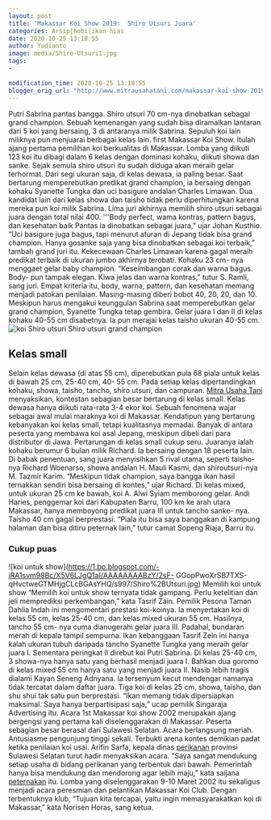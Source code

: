 ```yaml
---
layout: post
title: 'Makassar Koi Show 2019:  Shiro Utsuri Juara'
categories: Arsip|hobi|ikan hias
date: 2020-10-25 13:18:55
author: Yudianto
image: media/Shiro-Utsuri1.jpg
tags:
- 

modification_time: 2020-10-25 13:18:55
blogger_orig_url: "http://www.mitrausahatani.com/makassar-koi-show-2019-shiro.html"
---
```


Putri Sabrina pantas bangga. Shiro utsuri 70 cm-nya dinobatkan sebagai grand
champion. Sebuah kemenangan yang sudah bisa diramalkan lantaran dari 5 koi
yang bersaing, 3 di antaranya milik Sabrina. Sepuluh koi lain miliknya pun
menjuarai berbagai kelas lain. first Makassar Koi Show. Itulah ajang pertama
pemilihan koi berkualitas di Makassar. Lomba yang diikuti 123 koi itu dibagi
dalam 6 kelas dengan dominasi kohaku, diikuti showa dan sanke. Sejak semula
shiro utsuri itu sudah diduga akan meraih gelar terhormat. Dari segi ukuran
saja, di kelas dewasa, ia paling besar. Saat bertarung memperebutkan predikat
grand champion, ia bersaing dengan kohaku Syanette Tungka dan uci basigure
andalan Charles Limawan. Dua kandidat lain dari kelas showa dan taisho tidak
perlu diperhitungkan karena mereka pun koi milik Sabrina. Lima juri akhirnya
memilih shiro utsuri sebagai juara dengan total nilai 400. '''Body perfect,
wama kontras, pattern bagus, dan kesehatan baik Pantas ia dinobatkan sebagai
juara,” ujar Johan Kusthio. “Uci basigure juga bagus, tapi menurut aturan di
Jepang tidak bisa grand champion. Hanya gosanke saja yang bisa dinobatkan
sebagai koi terbaik,” tambah grand juri itu. Kekecewaan Charles Limawan karena
gagal meraih predikat terbaik di ukuran jumbo akhirnya terobati. Kohaku 23 cm-
nya menggaet gelar baby champion. “Keseimbangan corak dan warna bagus. Body-
pun tampak elegan. Kiwa jelas dan warna kontras,” tutur S. Ramli, sang juri.
Empat kriteria itu, body, warna, pattern, dan kesehatan memang menjadi patokan
penilaian. Masing-masing diberi bobot 40, 20, 20, dan 10. Meskipun harus
mengakui keunggulan Sabrina saat memperebutkan gelar grand champion, Syanette
Tungka tetap gembira. Gelar juara I dan II di kelas kohaku 40-55 cm
disabetnya. Ia pun merajai kelas taisho ukuran 40-55 cm.  ![koi Shiro
utsuri](https://1.bp.blogspot.com/-BsguRH3o58c/X5V6KvefiZI/AAAAAAAABzQ/WxsdvKqw4z8HJkJ2ns3vjlWZop7ZFpupwCLcBGAsYHQ/s1175/Shiro%2BUtsuri2.jpg)
Shiro utsuri grand champion

## Kelas small

Selain kelas dewasa (di atas 55 cm), diperebutkan pula 68 piala untuk kelas di
bawah 25 cm, 25-40 cm, 40- 55 cm. Pada setiap kelas dipertandingkan kohaku,
showa, taisho, tancho, shiro utsuri, dan campuran. [Mitra Usaha
Tani](https://www.mitrausahatani.com) menyaksikan, kontestan sebagian besar bertarung
di kelas small. Kelas dewasa hanya diikuti rata-rata 3-4 ekor koi. Sebuah
fenomena wajar sebagai awal mulai maraknya koi di Makassar. Kendatipun yang
bertarung kebanyakan koi kelas small, tetapi kualitasnya memadai. Banyak di
antara peserta yang membawa koi asal Jepang, meskipun dibeli dari para
distributor di Jawa. Pertarungan di kelas small cukup seru. Juaranya ialah
kohaku berumur 6 bulan milik Richard. Ia bersaing dengan 18 peserta lain. Di
babak penentuan, sang juara menyisihkan 5 rival utama, seperti taisho-nya
Richard Woenarso, showa andalan H. Mauli Kasmi, dan shiroutsuri-nya M. Tazmir
Karim. “Meskipun tidak champion, saya bangga ikan hasil ternakkan sendiri bisa
bersaing di kontes,” ujar Richard. Di kelas mixed, untuk ukuran 25 cm ke
bawah, koi A. Alwi Syiam memborong gelar. Andi Haries, penggemar koi dari
Kabupaten Barru, 100 km ke arah utara Makassar, hanya memboyong predikat juara
III untuk tancho sanke- nya. Taisho 40 cm gagal berprestasi. “Piala itu bisa
saya banggakan di kampung halaman dan bisa ditiru peternak lain,” tutur camat
Sopeng Riaja, Barru itu.

### Cukup puas

![koi untuk
show](https://1.bp.blogspot.com/-iRA1svm98Bc/X5V6LJgQ1aI/AAAAAAAABzY/2sF-
GGopPwoXrSB7TXS-qHvctweGTMHjgCLcBGAsYHQ/s997/Shiro%2BUtsuri.jpg) Memilih koi
untuk show “Memilih koi untuk show ternyata tidak gampang. Perlu ketelitian
dan jeli memprediksi perkembangan,” kata Tasrif Zain. Pemilik Pesona Taman
Dahlia Indah ini mengomentari prestasi koi-koinya. Ia menyertakan koi di kelas
55 cm, kelas 25-40 cm, dan kelas mixed ukuran 55 cm. Hasilnya, tancho 55 cm-
nya cuma dianugerahi gelar juara III. Padahal, bundaran merah di kepala tampil
sempurna. Ikan kebanggaan Tasrif Zein ini hanya kalah ukuran tubuh daripada
tancho Syanette Tungka yang meraih gelar juara I. Sementara peringkat II
direbut koi Putri Sabrina. Di kelas 25-40 cm, 3 showa-nya hanya satu yang
berhasil menjadi juara I. Bahkan dua goromo di kelas mixed 55 cm hanya satu
yang menjadi juara II. Nasib lebih tragis dialami Kayan Seneng Adnyana. Ia
tersenyum kecut mendengar namanya tidak tercatat dalam daftar juara. Tiga koi
di kelas 25 cm, showa, taisho, dan shu shui tak satu pun berprestasi. “Ikan
memang tidak dipersiapkan maksimal. Saya hanya berpartisipasi saja,” ucap
pemilik Singaraja Advertising itu. Acara 1st Makassar koi show 2002 merupakan
ajang bergengsi yang pertama kali diselenggarakan di Makassar. Peserta
sebagian besar berasal dari Sulawesi Selatan. Acara berlangsung meriah.
Antusiasme pengunjung tinggi sekali. Terbukti arena kontes demikian padat
ketika penilaian koi usai. Arifin Sarfa, kepala dinas
[perikanan](https://www.mitrausahatani.com/perikanan "perikanan") provinsi Sulawesi
Selatan turut hadir menyaksikan acara. “Saya sangat mendukung setiap usaha di
bidang perikanan yang terbentuk dari bawah. Pemerintah hanya bisa mendukung
dan mendorong agar lebih maju,” kata saijana
[peternakan](https://www.mitrausahatani.com/peternakan "peternakan") itu. Lomba yang
diselenggarakan 9-10 Maret 2002 itu sekaligus menjadi acara peresmian dan
pelantikan Makassar Koi Club. Dengan terbentuknya klub, “Tujuan kita tercapai,
yaitu ingin memasyarakatkan koi di Makassar,” kata Norisen Horas, sang ketua.



